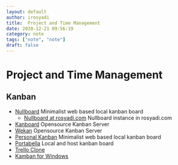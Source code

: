 ```yaml
---
layout: default
author: irosyadi
title:  Project and Time Management
date: 2020-12-21 09:56:19
category: note
tags: ["note", "note"]
draft: false
---
```


# Project and Time Management

## Kanban
- [Nullboard](https://nullboard.io/preview) Minimalist web based local kanban board
    - [Nullboard at rosyadi.com](https://rosyadi.com/kanban/) Nullboard instance in rosyadi.com
- [Kanboard](https://kanboard.org/) Opensource Kanban Server
- [Wekan](https://wekan.github.io/) Opensource Kanban Server
- [Personal Kanban](https://personalkanban.js.org) Minimalist web based local kanban board
- [Portabella](https://portabella.io/) Local and host kanban board
- [Trello Clone](https://github.com/amir734jj/trello-clone-nextjs)
- [Kamban for Windows](https://topols.io/)